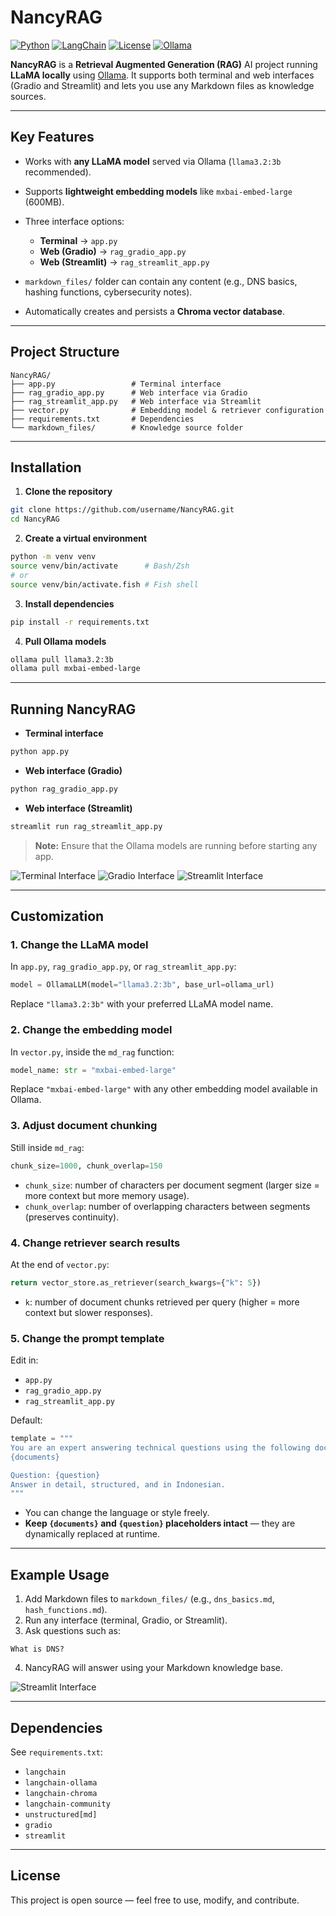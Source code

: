 # NancyRAG

[![Python](https://img.shields.io/badge/python-3.10%2B-blue.svg)](https://www.python.org/)
[![LangChain](https://img.shields.io/badge/LangChain-RAG-orange.svg)](https://www.langchain.com/)
[![License](https://img.shields.io/badge/license-MIT-green.svg)](LICENSE)
[![Ollama](https://img.shields.io/badge/Ollama-LLaMA%20Models-9cf.svg)](https://ollama.ai)

**NancyRAG** is a **Retrieval Augmented Generation (RAG)** AI project running **LLaMA locally** using [Ollama](https://ollama.ai). It supports both terminal and web interfaces (Gradio and Streamlit) and lets you use any Markdown files as knowledge sources.

---

## Key Features

* Works with **any LLaMA model** served via Ollama (`llama3.2:3b` recommended).
* Supports **lightweight embedding models** like `mxbai-embed-large` (600MB).
* Three interface options:

  * **Terminal** → `app.py`
  * **Web (Gradio)** → `rag_gradio_app.py`
  * **Web (Streamlit)** → `rag_streamlit_app.py`
* `markdown_files/` folder can contain any content (e.g., DNS basics, hashing functions, cybersecurity notes).
* Automatically creates and persists a **Chroma vector database**.

---

## Project Structure

```
NancyRAG/
├── app.py                 # Terminal interface
├── rag_gradio_app.py      # Web interface via Gradio
├── rag_streamlit_app.py   # Web interface via Streamlit
├── vector.py              # Embedding model & retriever configuration
├── requirements.txt       # Dependencies
└── markdown_files/        # Knowledge source folder
```

---

## Installation

1. **Clone the repository**

```bash
git clone https://github.com/username/NancyRAG.git
cd NancyRAG
```

2. **Create a virtual environment**

```bash
python -m venv venv
source venv/bin/activate      # Bash/Zsh
# or
source venv/bin/activate.fish # Fish shell
```

3. **Install dependencies**

```bash
pip install -r requirements.txt
```

4. **Pull Ollama models**

```bash
ollama pull llama3.2:3b
ollama pull mxbai-embed-large
```

---

## Running NancyRAG

* **Terminal interface**

```bash
python app.py
```

* **Web interface (Gradio)**

```bash
python rag_gradio_app.py
```

* **Web interface (Streamlit)**

```bash
streamlit run rag_streamlit_app.py
```

> **Note:** Ensure that the Ollama models are running before starting any app.

![Terminal Interface](images/terminal-interface.png)
![Gradio Interface](images/gradio-interface.png)
![Streamlit Interface](images/streamlit-interface.png)

---

## Customization

### 1. Change the LLaMA model

In `app.py`, `rag_gradio_app.py`, or `rag_streamlit_app.py`:

```python
model = OllamaLLM(model="llama3.2:3b", base_url=ollama_url)
```

Replace `"llama3.2:3b"` with your preferred LLaMA model name.

### 2. Change the embedding model

In `vector.py`, inside the `md_rag` function:

```python
model_name: str = "mxbai-embed-large"
```

Replace `"mxbai-embed-large"` with any other embedding model available in Ollama.

### 3. Adjust document chunking

Still inside `md_rag`:

```python
chunk_size=1000, chunk_overlap=150
```

* `chunk_size`: number of characters per document segment (larger size = more context but more memory usage).
* `chunk_overlap`: number of overlapping characters between segments (preserves continuity).

### 4. Change retriever search results

At the end of `vector.py`:

```python
return vector_store.as_retriever(search_kwargs={"k": 5})
```

* `k`: number of document chunks retrieved per query (higher = more context but slower responses).

### 5. Change the prompt template

Edit in:

* `app.py`
* `rag_gradio_app.py`
* `rag_streamlit_app.py`

Default:

```python
template = """
You are an expert answering technical questions using the following documents:
{documents}

Question: {question}
Answer in detail, structured, and in Indonesian.
"""
```

* You can change the language or style freely.
* **Keep `{documents}` and `{question}` placeholders intact** — they are dynamically replaced at runtime.

---

## Example Usage

1. Add Markdown files to `markdown_files/` (e.g., `dns_basics.md`, `hash_functions.md`).
2. Run any interface (terminal, Gradio, or Streamlit).
3. Ask questions such as:

```
What is DNS?
```

4. NancyRAG will answer using your Markdown knowledge base.

![Streamlit Interface](images/gradio-interface.png)

---

## Dependencies

See `requirements.txt`:

* `langchain`
* `langchain-ollama`
* `langchain-chroma`
* `langchain-community`
* `unstructured[md]`
* `gradio`
* `streamlit`

---

## License

This project is open source — feel free to use, modify, and contribute.
